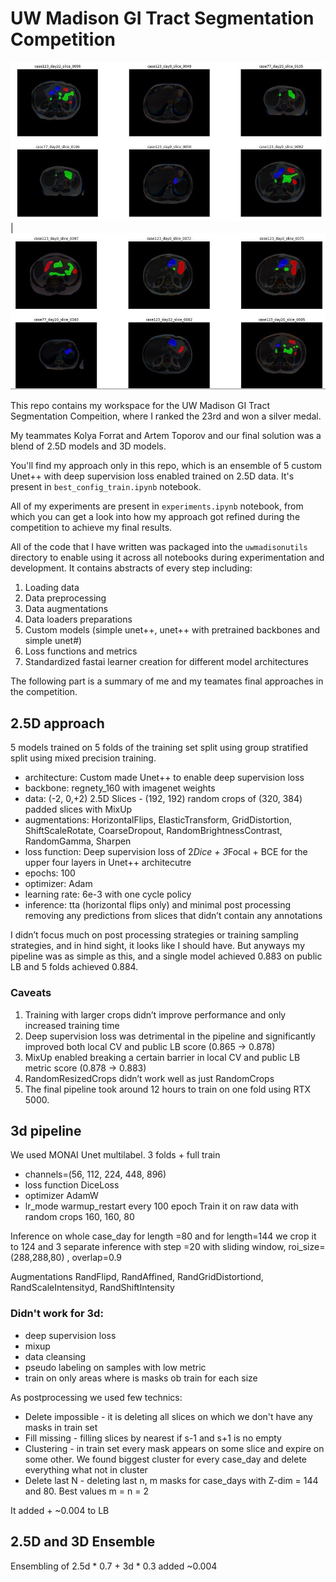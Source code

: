 # UW Madison GI Tract Segmentation Competition

![output1](uwmadison1.jpg) | ![output2](uwmadison2.jpg)

This repo contains my workspace for the UW Madison GI Tract Segmentation Compeition, where I ranked the 23rd and won a silver medal.

My teammates Kolya Forrat and Artem Toporov and our final solution was a blend of 2.5D models and 3D models.

You'll find my approach only in this repo, which is an ensemble of 5 custom Unet++ with deep supervision loss enabled trained on 2.5D data. It's present in `best_config_train.ipynb` notebook.

All of my experiments are present in `experiments.ipynb` notebook, from which you can get a look into how my approach got refined during the competition to achieve my final results.

All of the code that I have written was packaged into the `uwmadisonutils` directory to enable using it across all notebooks during experimentation and development. It contains abstracts of every step including:
1. Loading data
2. Data preprocessing
3. Data augmentations
4. Data loaders preparations
5. Custom models (simple unet++, unet++ with pretrained backbones and simple unet#)
7. Loss functions and metrics
6. Standardized fastai learner creation for different model architectures

The following part is a summary of me and my teamates final approaches in the competition.

## 2.5D approach

5 models trained on 5 folds of the training set split using group stratified split using mixed precision training.

- architecture: Custom made Unet++ to enable deep supervision loss
- backbone: regnety_160 with imagenet weights
- data: (-2, 0,+2) 2.5D Slices - (192, 192) random crops of (320, 384) padded slices with MixUp
- augmentations: HorizontalFlips, ElasticTransform, GridDistortion, ShiftScaleRotate, CoarseDropout, RandomBrightnessContrast, RandomGamma, Sharpen
- loss function: Deep supervision loss of 2*Dice + 3*Focal + BCE for the upper four layers in Unet++ architecutre
- epochs: 100
- optimizer: Adam
- learning rate: 6e-3 with one cycle policy
- inference: tta (horizontal flips only) and minimal post processing removing any predictions from slices that didn’t contain any annotations

I didn’t focus much on post processing strategies or training sampling strategies, and in hind sight, it looks like I should have. But anyways my pipeline was as simple as this, and a single model achieved 0.883 on public LB and 5 folds achieved 0.884.

### Caveats

1. Training with larger crops didn’t improve performance and only increased training time
2. Deep supervision loss was detrimental in the pipeline and significantly improved both local CV and public LB score (0.865 → 0.878)
3. MixUp enabled breaking a certain barrier in local CV and public LB metric score (0.878 → 0.883)
4. RandomResizedCrops didn’t work well as just RandomCrops
5. The final pipeline took around 12 hours to train on one fold using RTX 5000.

## 3d pipeline
We used MONAI Unet multilabel. 3 folds + full train
- channels=(56, 112, 224, 448, 896)
- loss function DiceLoss
- optimizer AdamW
- lr_mode warmup_restart every 100 epoch
Train it on raw data with random crops 160, 160, 80

Inference on whole case_day for length =80 and for length=144 we crop it to 124 and 3 separate inference with step =20 with sliding window, roi_size=(288,288,80) , overlap=0.9

Augmentations
RandFlipd, RandAffined, RandGridDistortiond, RandScaleIntensityd, RandShiftIntensity

### Didn't work for 3d:
- deep supervision loss
- mixup
- data cleansing
- pseudo labeling on samples with low metric
- train on only areas where is masks ob train for each size


As postprocessing we used few technics:
- Delete impossible - it is deleting all slices on which we don't have any masks in train set
- Fill missing - filling slices by nearest if s-1 and s+1 is no empty
- Clustering - in train set every mask appears on some slice and expire on some other. We found biggest cluster for every case_day and delete everything what not in cluster
- Delete last N - deleting last n, m masks for case_days with Z-dim = 144 and 80. Best values m = n = 2

It added + ~0.004 to LB


## 2.5D and 3D Ensemble

Ensembling of 2.5d * 0.7 + 3d * 0.3 added ~0.004
